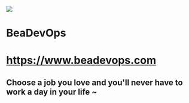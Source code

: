 ![](https://encrypted-tbn0.gstatic.com/images?q=tbn:ANd9GcRXNysSoLyQXtomNH6TjjQ1Y1R1v7DOALFTPP3MU7SOb8frnE-I)

# BeaDevOps 

# https://www.beadevops.com
## Choose a job you love and you'll never have to work a day in your life ~ 